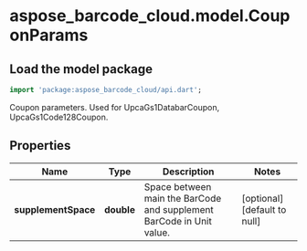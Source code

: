 # aspose_barcode_cloud.model.CouponParams

## Load the model package

```dart
import 'package:aspose_barcode_cloud/api.dart';
```
Coupon parameters. Used for UpcaGs1DatabarCoupon, UpcaGs1Code128Coupon.

## Properties

Name | Type | Description | Notes
---- | ---- | ----------- | -----
**supplementSpace** | **double** | Space between main the BarCode and supplement BarCode in Unit value. | [optional] [default to null]


